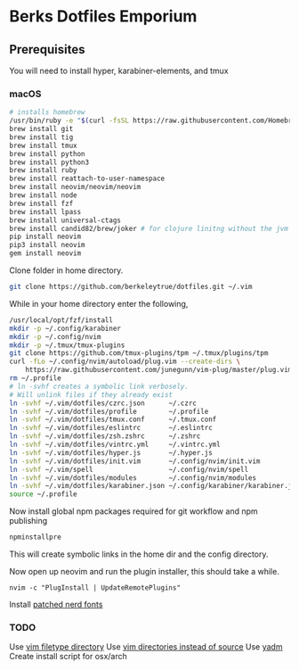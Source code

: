 # Berks Dotfiles Emporium

## Prerequisites

You will need to install hyper, karabiner-elements, and tmux

### macOS
```bash
# installs homebrew
/usr/bin/ruby -e "$(curl -fsSL https://raw.githubusercontent.com/Homebrew/install/master/install)"
brew install git
brew install tig
brew install tmux
brew install python
brew install python3
brew install ruby
brew install reattach-to-user-namespace
brew install neovim/neovim/neovim
brew install node
brew install fzf
brew install lpass
brew install universal-ctags
brew install candid82/brew/joker # for clojure linitng without the jvm
pip install neovim
pip3 install neovim
gem install neovim
```

Clone folder in home directory.

```bash
git clone https://github.com/berkeleytrue/dotfiles.git ~/.vim
```


While in your home directory enter the following,

```bash
/usr/local/opt/fzf/install
mkdir -p ~/.config/karabiner
mkdir -p ~/.config/nvim
mkdir -p ~/.tmux/tmux-plugins
git clone https://github.com/tmux-plugins/tpm ~/.tmux/plugins/tpm
curl -fLo ~/.config/nvim/autoload/plug.vim --create-dirs \
    https://raw.githubusercontent.com/junegunn/vim-plug/master/plug.vim;
rm ~/.profile
# ln -svhf creates a symbolic link verbosely.
# Will unlink files if they already exist
ln -svhf ~/.vim/dotfiles/czrc.json      ~/.czrc
ln -svhf ~/.vim/dotfiles/profile        ~/.profile
ln -svhf ~/.vim/dotfiles/tmux.conf      ~/.tmux.conf
ln -svhf ~/.vim/dotfiles/eslintrc       ~/.eslintrc
ln -svhf ~/.vim/dotfiles/zsh.zshrc      ~/.zshrc
ln -svhf ~/.vim/dotfiles/vintrc.yml     ~/.vintrc.yml
ln -svhf ~/.vim/dotfiles/hyper.js       ~/.hyper.js
ln -svhf ~/.vim/dotfiles/init.vim       ~/.config/nvim/init.vim
ln -svhf ~/.vim/spell                   ~/.config/nvim/spell
ln -svhf ~/.vim/dotfiles/modules        ~/.config/nvim/modules
ln -svhf ~/.vim/dotfiles/karabiner.json ~/.config/karabiner/karabiner.json
source ~/.profile
```

Now install global npm packages required for git workflow and npm publishing
```bash
npminstallpre
```

This will create symbolic links in the home dir and the config
directory.

Now open up neovim and run the plugin installer, this should take a while.

```
nvim -c "PlugInstall | UpdateRemotePlugins"
```


Install [patched nerd fonts](https://github.com/ryanoasis/nerd-fonts/blob/master/patched-fonts/DroidSansMono/complete/Droid%20Sans%20Mono%20for%20Powerline%20Nerd%20Font%20Complete%20Mono.otf)

### TODO

Use [vim filetype directory](https://www.reddit.com/r/vim/wiki/where_to_put_filetype_specific_stuff)
Use [vim directories instead of source](https://www.reddit.com/r/vim/wiki/vimrctips#wiki_do_not_use_source)
Use [yadm](https://thelocehiliosan.github.io/yadm/)
Create install script for osx/arch

